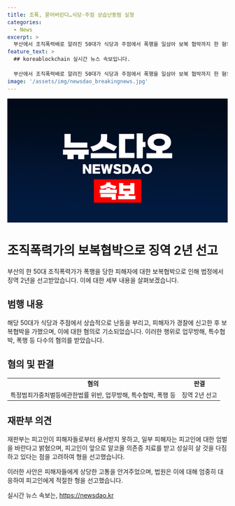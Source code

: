 ```yaml
---
title: 조폭, 묻어버린다…식당·주점 상습난동범 실형
categories:
  - News
excerpt: >
  부산에서 조직폭력배로 알려진 50대가 식당과 주점에서 폭행을 일삼아 보복 협박까지 한 혐의로 징역 2년을 선고받았다. A씨는 식당 종업원과 손님들을 욕설하며 업무를 방해하고, 흉기를 꺼내 협박까지 했다. 또한 노래방 종업원을 폭행하고 협박한 혐의도 받았는데, 재판부는 A씨가 피해자로부터 용서받지 못하고 일부 피해자는 엄벌을 요구하고 있음에도 불구하고, 앞으로의 반성과 치료다짐 등을 고려하여 형을 정했다.
feature_text: >
  ## koreablockchain 실시간 뉴스 속보입니다.

  부산에서 조직폭력배로 알려진 50대가 식당과 주점에서 폭행을 일삼아 보복 협박까지 한 혐의로 징역 2년을 선고받았다. A씨는 식당 종업원과 손님들을 욕설하며 업무를 방해하고, 흉기를 꺼내 협박까지 했다. 또한 노래방 종업원을 폭행하고 협박한 혐의도 받았는데, 재판부는 A씨가 피해자로부터 용서받지 못하고 일부 피해자는 엄벌을 요구하고 있음에도 불구하고, 앞으로의 반성과 치료다짐 등을 고려하여 형을 정했다.
image: '/assets/img/newsdao_breakingnews.jpg'
---
```


<p><img src="/assets/img/newsdao_breakingnews.jpg" alt="koreablockchain 속보" /></p>

<h1>조직폭력가의 보복협박으로 징역 2년 선고</h1>

<p>부산의 한 50대 조직폭력가가 폭행을 당한 피해자에 대한 보복협박으로 인해 법정에서 징역 2년을 선고받았습니다. 이에 대한 세부 내용을 살펴보겠습니다.</p>

<h2>범행 내용</h2>

<p data-ke-size="size16"> 해당 50대가 식당과 주점에서 상습적으로 난동을 부리고, 피해자가 경찰에 신고한 후 보복협박을 가했으며, 이에 대한 혐의로 기소되었습니다. 이러한 행위로 업무방해, 특수협박, 폭행 등 다수의 혐의를 받았습니다.</p>

<h2>혐의 및 판결</h2>

<table>
    <tr>
        <td style="text-align: center; height: 17px;"><b>혐의</b></td>
        <td style="text-align: center; height: 17px;"><b>판결</b></td>
    </tr>
    <tr>
        <td style="text-align: center; height: 17px;">특정범죄가중처벌등에관한법률 위반, 업무방해, 특수협박, 폭행 등</td>
        <td style="text-align: center; height: 17px;">징역 2년 선고</td>
    </tr>
</table>

<h2>재판부 의견</h2>

<p data-ke-size="size16">재판부는 피고인이 피해자들로부터 용서받지 못하고, 일부 피해자는 피고인에 대한 엄벌을 바란다고 밝혔으며, 피고인이 앞으로 알코올 의존증 치료를 받고 성실히 살 것을 다짐하고 있다는 점을 고려하여 형을 선고했습니다.</p>

<p>이러한 사안은 피해자들에게 상당한 고통을 안겨주었으며, 법원은 이에 대해 엄중히 대응하여 피고인에게 적절한 형을 선고했습니다.</p>
실시간 뉴스 속보는, <a href="https://newsdao.kr" rel="dofollow">https://newsdao.kr</a>


